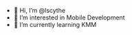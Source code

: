 - 👋 Hi, I’m @lscythe
- 👀 I’m interested in Mobile Development
- 🌱 I’m currently learning KMM

<!---
lscythe/lscythe is a ✨ special ✨ repository because its `README.md` (this file) appears on your GitHub profile.
You can click the Preview link to take a look at your changes.
--->
